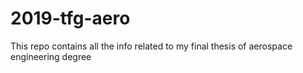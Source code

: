 # 2019-tfg-aero
This repo contains all the info related to my final thesis of aerospace engineering degree
